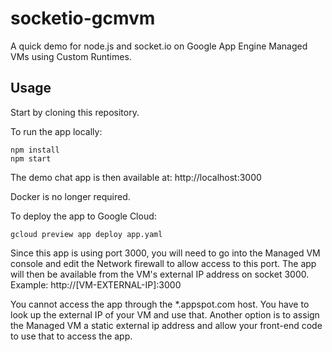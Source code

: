 # socketio-gcmvm

A quick demo for node.js and socket.io on Google App Engine Managed VMs using Custom Runtimes.

## Usage

Start by cloning this repository.

To run the app locally:

~~~~
npm install
npm start
~~~~

The demo chat app is then available at:  http://localhost:3000

Docker is no longer required.

To deploy the app to Google Cloud:

~~~~
gcloud preview app deploy app.yaml
~~~~

Since this app is using port 3000, you will need to go into the Managed VM console and edit the Network firewall to allow access to this port.  The app will then be available from the VM's external IP address on socket 3000.  Example:  http://[VM-EXTERNAL-IP]:3000

You cannot access the app through the *.appspot.com host.  You have to look up the external IP of your VM and use that.  Another option is to assign the Managed VM a static external ip address and allow your front-end code to use that to access the app.
